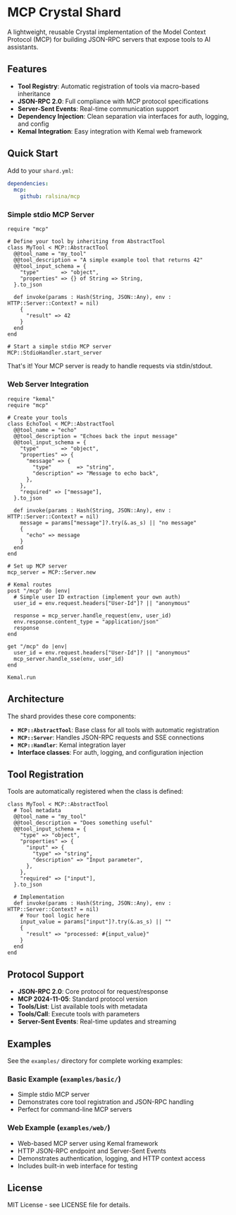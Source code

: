 # MCP Crystal Shard

A lightweight, reusable Crystal implementation of the Model Context Protocol (MCP) for building JSON-RPC servers that expose tools to AI assistants.

## Features

- **Tool Registry**: Automatic registration of tools via macro-based inheritance
- **JSON-RPC 2.0**: Full compliance with MCP protocol specifications
- **Server-Sent Events**: Real-time communication support
- **Dependency Injection**: Clean separation via interfaces for auth, logging, and config
- **Kemal Integration**: Easy integration with Kemal web framework

## Quick Start

Add to your `shard.yml`:

```yaml
dependencies:
  mcp:
    github: ralsina/mcp
```

### Simple stdio MCP Server

```crystal
require "mcp"

# Define your tool by inheriting from AbstractTool
class MyTool < MCP::AbstractTool
  @@tool_name = "my_tool"
  @@tool_description = "A simple example tool that returns 42"
  @@tool_input_schema = {
    "type"       => "object",
    "properties" => {} of String => String,
  }.to_json

  def invoke(params : Hash(String, JSON::Any), env : HTTP::Server::Context? = nil)
    {
      "result" => 42
    }
  end
end

# Start a simple stdio MCP server
MCP::StdioHandler.start_server
```

That's it! Your MCP server is ready to handle requests via stdin/stdout.

### Web Server Integration

```crystal
require "kemal"
require "mcp"

# Create your tools
class EchoTool < MCP::AbstractTool
  @@tool_name = "echo"
  @@tool_description = "Echoes back the input message"
  @@tool_input_schema = {
    "type"       => "object",
    "properties" => {
      "message" => {
        "type"        => "string",
        "description" => "Message to echo back",
      },
    },
    "required" => ["message"],
  }.to_json

  def invoke(params : Hash(String, JSON::Any), env : HTTP::Server::Context? = nil)
    message = params["message"]?.try(&.as_s) || "no message"
    {
      "echo" => message
    }
  end
end

# Set up MCP server
mcp_server = MCP::Server.new

# Kemal routes
post "/mcp" do |env|
  # Simple user ID extraction (implement your own auth)
  user_id = env.request.headers["User-Id"]? || "anonymous"

  response = mcp_server.handle_request(env, user_id)
  env.response.content_type = "application/json"
  response
end

get "/mcp" do |env|
  user_id = env.request.headers["User-Id"]? || "anonymous"
  mcp_server.handle_sse(env, user_id)
end

Kemal.run
```

## Architecture

The shard provides these core components:

- **`MCP::AbstractTool`**: Base class for all tools with automatic registration
- **`MCP::Server`**: Handles JSON-RPC requests and SSE connections
- **`MCP::Handler`**: Kemal integration layer
- **Interface classes**: For auth, logging, and configuration injection

## Tool Registration

Tools are automatically registered when the class is defined:

```crystal
class MyTool < MCP::AbstractTool
  # Tool metadata
  @@tool_name = "my_tool"
  @@tool_description = "Does something useful"
  @@tool_input_schema = {
    "type" => "object",
    "properties" => {
      "input" => {
        "type" => "string",
        "description" => "Input parameter",
      },
    },
    "required" => ["input"],
  }.to_json

  # Implementation
  def invoke(params : Hash(String, JSON::Any), env : HTTP::Server::Context? = nil)
    # Your tool logic here
    input_value = params["input"]?.try(&.as_s) || ""
    {
      "result" => "processed: #{input_value}"
    }
  end
end
```

## Protocol Support

- **JSON-RPC 2.0**: Core protocol for request/response
- **MCP 2024-11-05**: Standard protocol version
- **Tools/List**: List available tools with metadata
- **Tools/Call**: Execute tools with parameters
- **Server-Sent Events**: Real-time updates and streaming

## Examples

See the `examples/` directory for complete working examples:

### Basic Example (`examples/basic/`)
- Simple stdio MCP server
- Demonstrates core tool registration and JSON-RPC handling
- Perfect for command-line MCP servers

### Web Example (`examples/web/`)
- Web-based MCP server using Kemal framework
- HTTP JSON-RPC endpoint and Server-Sent Events
- Demonstrates authentication, logging, and HTTP context access
- Includes built-in web interface for testing

## License

MIT License - see LICENSE file for details.